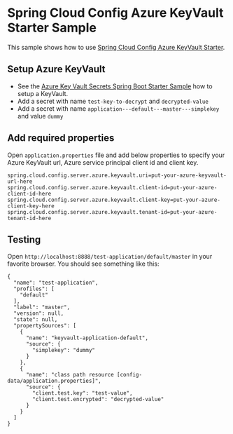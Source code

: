 # Spring Cloud Config Azure KeyVault Starter Sample

This sample shows how to use [Spring Cloud Config Azure KeyVault Starter](../spring-cloud-config-azure-keyvault-starter/).

## Setup Azure KeyVault

* See the [Azure Key Vault Secrets Spring Boot Starter Sample](https://github.com/Azure/azure-sdk-for-java/tree/master/sdk/spring/azure-spring-boot-samples/azure-spring-boot-sample-keyvault-secrets#setup-azure-key-vault)
how to setup a KeyVault.
* Add a secret with name `test-key-to-decrypt` and `decrypted-value`
* Add a secret with name `application---default---master---simplekey` and value `dummy`

## Add required properties

Open `application.properties` file and add below properties to specify your Azure KeyVault url, Azure service principal client id and client key.
```
spring.cloud.config.server.azure.keyvault.uri=put-your-azure-keyvault-url-here
spring.cloud.config.server.azure.keyvault.client-id=put-your-azure-client-id-here
spring.cloud.config.server.azure.keyvault.client-key=put-your-azure-client-key-here
spring.cloud.config.server.azure.keyvault.tenant-id=put-your-azure-tenant-id-here
```

## Testing

Open `http://localhost:8888/test-application/default/master` in your favorite browser. You should see something like this:

```
{
  "name": "test-application",
  "profiles": [
    "default"
  ],
  "label": "master",
  "version": null,
  "state": null,
  "propertySources": [
    {
      "name": "keyvault-application-default",
      "source": {
        "simplekey": "dummy"
      }
    },
    {
      "name": "class path resource [config-data/application.properties]",
      "source": {
        "client.test.key": "test-value",
        "client.test.encrypted": "decrypted-value"
      }
    }
  ]
}
```
